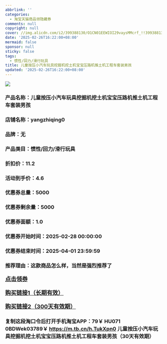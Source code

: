 ```yaml
---
abbrlink: ''
categories:
  - 淘宝天猫商品领隐藏券
comments: null
copyright: null
cover: //img.alicdn.com/i2/399388130/O1CN01EEWIOI29vaysMMcrf_!!399388130.jpg
date: '2025-02-26T16:22:00+08:00'
mermaid: false
sponsor: null
sticky: false
tags:
  - 惯性/回力/滑行玩具
title: 儿童按压小汽车玩具挖掘机挖土机宝宝压路机推土机工程车套装男孩
updated: '2025-02-26T16:22:00+08:00'
--- 
```


![](//img.alicdn.com/i2/399388130/O1CN01EEWIOI29vaysMMcrf_!!399388130.jpg)

### 产品名称：儿童按压小汽车玩具挖掘机挖土机宝宝压路机推土机工程车套装男孩
### 店铺名称：yangzhiqing0
### 品牌：无
### 产品类目：惯性/回力/滑行玩具
### 折扣价：11.2
### 活动到手价：4.6
### 优惠券总量：5000
### 优惠券剩余量：5000
### 优惠券面额：1.0
### 优惠券开始时间：2025-02-28 00:00:00	
### 优惠券结束时间：2025-04-01 23:59:59	
### 推荐理由：这款商品怎么样，当然是强烈推荐了

<p style="font-size: 18px; font-weight: bold;">
  <a href="https://uland.taobao.com/coupon/edetail?e=2J5vgYmgAx%2BlhHvvyUNXZfh8CuWt5YH5OVuOuRD5gLJMmdsrkidbOWgpcJRl3wFwcV%2FlEyhmp8CPkeq8V%2BFOgf8ylY%2BBiZP6waSyn7aEc4H3Yx%2B2PzT8AGDtgIEe1fGX1yIUXUTcvI9hwR9I6ZagLCTsFs8hRhSMI%2BtaUgbudUxA%2B536asYsLU%2F9Zk7cDx8UI8pw0IfAr8BbZp9E3aHPnO6vKmRWMCqbT3N%2Fb083ABHRvhijMLhcr2g8eGyYf0as%2BtwibKY2GWrJMCGameEmjXjGPWPH3Ay0JEBRPNj4MH7CuChNXGFywXD1UbzLCCFscMu3IBhfqQDuG8Qvu8yX0IgqQCUj%2Ffq5&traceId=2166d8db17407296732636749d133b&union_lens=lensId%3AOPT%401740729686%4021049821_1e2d_1954b9319a7_1c69%4001%40eyJmbG9vcklkIjo3MzM1NH0ie" target="_blank">点击领券</a>
</p>
<p style="font-size: 18px; font-weight: bold;">
  <a href="https://s.click.taobao.com/t?e=m%3D2%26s%3Dqyh7vdalcwBw4vFB6t2Z2ueEDrYVVa64LKpWJ%2Bin0XLjf2vlNIV67kkfnVn6TwKdVNjKoH%2FaCQP3ID%2FV1RqsF4wnCJeELi4I%2FIEn%2BS1IjHAB0ghlTd7WlZVm%2FOAUUFw71qrpxiwMoCNxc1AtbZGVS92ewikKNnErVgxmrQNRTzmMHuv7RoNv0dIOLe2GUnGWK3GkZDPC4%2BxRHLrmAUTFOfZFNpn5KCM6UPGEGzIKDp4nNeipUErwqH8VmBO%2BDOy7dD08TMCo5RvUP6tqiKt9uJGZ9wPRcXV%2BBfuqljaE3xpNzuMLUNyvdGI%2BzfGZ37%2Fza6t3qIshVPEhhQs2DjqgEA%3D%3D" target="_blank">购买链接1（长期有效）</a>
</p>
<p style="font-size: 18px; font-weight: bold;">
  <a href="https://s.click.taobao.com/f4s4TNs" target="_blank">购买链接2（300天有效期）</a>
</p>

### 复制这段淘口令后打开手机淘宝APP：79￥ HU071 0BDWek03789￥ https://m.tb.cn/h.TukXpn0  儿童按压小汽车玩具挖掘机挖土机宝宝压路机推土机工程车套装男孩（30天有效期）
